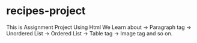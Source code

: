 # recipes-project
This is Assignment Project Using Html
We Learn about 
-> Paragraph tag
-> Unordered List
-> Ordered List
-> Table tag
-> Image tag
and so on.
